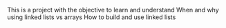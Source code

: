 This is a project with the objective to learn and understand 
When and why using linked lists vs arrays
How to build and use linked lists
